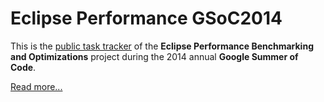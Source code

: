 Eclipse Performance GSoC2014
============================

This is the [public task tracker](https://github.com/Mailaender/Eclipse-Performance-GSoC2014/issues) of the **Eclipse Performance Benchmarking and Optimizations** project during the 2014 annual **Google Summer of Code**.


[Read more...](http://www.google-melange.com/gsoc/proposal/public/google/gsoc2014/mailaender/5668600916475904)
